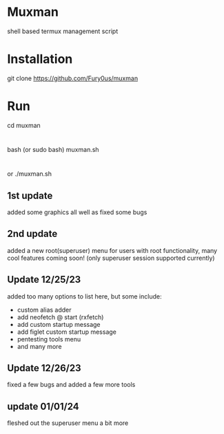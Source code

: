 # Muxman
shell based termux management script
# Installation
git clone https://github.com/Fury0us/muxman
# Run
cd muxman
#
bash (or sudo bash) muxman.sh 
#
or ./muxman.sh
## 1st update
added some graphics all well as fixed some bugs
## 2nd update
added a new root(superuser) menu for users with root functionality, 
many cool features coming soon!
(only superuser session supported currently)
## Update 12/25/23
added too many options to list here, but some include:
- custom alias adder
- add neofetch @ start (rxfetch)
- add custom startup message
- add figlet custom startup message
- pentesting tools menu
- and many more
## Update 12/26/23
fixed a few bugs and added a few more tools
## update 01/01/24
fleshed out the superuser menu a bit more
